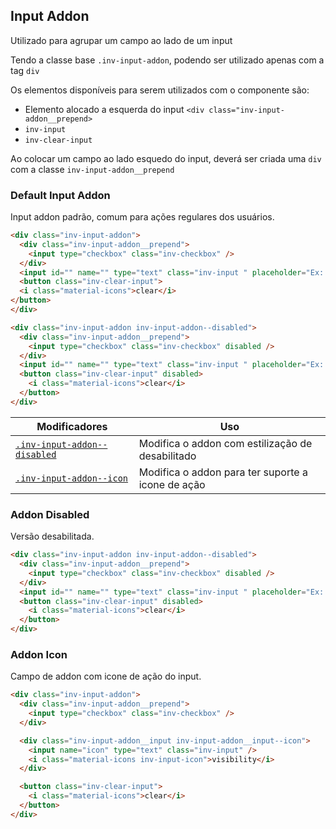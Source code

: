 ## Input Addon
Utilizado para agrupar um campo ao lado de um input

Tendo a classe base `.inv-input-addon`, podendo ser utilizado apenas com a tag `div`

Os elementos disponíveis para serem utilizados com o componente são:
- Elemento alocado a esquerda do input `<div class="inv-input-addon__prepend>`
- `inv-input`
- `inv-clear-input`

Ao colocar um campo ao lado esquedo do input, deverá ser criada uma `div` com a classe `inv-input-addon__prepend`

### Default Input Addon
Input addon padrão, comum para ações regulares dos usuários.

``` html
<div class="inv-input-addon">
  <div class="inv-input-addon__prepend">
    <input type="checkbox" class="inv-checkbox" />
  </div>
  <input id="" name="" type="text" class="inv-input " placeholder="Ex: 000-00-000" />
  <button class="inv-clear-input">
  <i class="material-icons">clear</i>
</button>
</div>

<div class="inv-input-addon inv-input-addon--disabled">
  <div class="inv-input-addon__prepend">
    <input type="checkbox" class="inv-checkbox" disabled />
  </div>
  <input id="" name="" type="text" class="inv-input " placeholder="Ex: 000-00-000" disabled />
  <button class="inv-clear-input" disabled>
    <i class="material-icons">clear</i>
  </button>
</div>
```

| Modificadores 	| Uso 	|
|-------------------------------------------------	|----------------------------------------------------------	|
| [`.inv-input-addon--disabled`](#addon-disabled) 	| Modifica o addon com estilização de desabilitado	|
| [`.inv-input-addon--icon`](#addon-icon) 	| Modifica o addon para ter suporte a icone de ação	|
### Addon Disabled
Versão desabilitada.

``` html
<div class="inv-input-addon inv-input-addon--disabled">
  <div class="inv-input-addon__prepend">
    <input type="checkbox" class="inv-checkbox" disabled />
  </div>
  <input id="" name="" type="text" class="inv-input " placeholder="Ex: 000-00-000" disabled />
  <button class="inv-clear-input" disabled>
    <i class="material-icons">clear</i>
  </button>
</div>
```
### Addon Icon
Campo de addon com icone de ação do input.

``` html
<div class="inv-input-addon">
  <div class="inv-input-addon__prepend">
    <input type="checkbox" class="inv-checkbox" />
  </div>

  <div class="inv-input-addon__input inv-input-addon__input--icon">
    <input name="icon" type="text" class="inv-input" />
    <i class="material-icons inv-input-icon">visibility</i>
  </div>

  <button class="inv-clear-input">
    <i class="material-icons">clear</i>
  </button>
</div>
```
